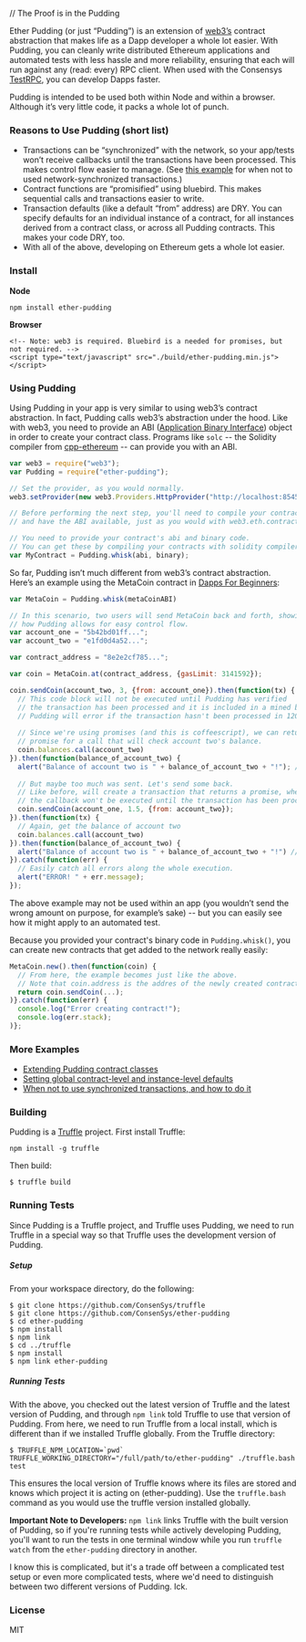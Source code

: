 // The Proof is in the Pudding

Ether Pudding (or just “Pudding”) is an extension of [web3’s](https://github.com/ethereum/web3.js/tree/master) contract abstraction that makes life as a Dapp developer a whole lot easier. With Pudding, you can cleanly write distributed Ethereum applications and automated tests with less hassle and more reliability, ensuring that each will run against any (read: every) RPC client. When used with the Consensys [TestRPC](https://github.com/ConsenSys/testrpc), you can develop Dapps faster.

Pudding is intended to be used both within Node and within a browser. Although it’s very little code, it packs a whole lot of punch.  

### Reasons to Use Pudding (short list)
* Transactions can be “synchronized” with the network, so your app/tests won’t receive callbacks until the transactions have been processed. This makes control flow easier to manage. (See [this example](https://github.com/ConsenSys/ether-pudding/wiki/When-not-to-use-synchronized-transactions,-and-how-to-do-it) for when not to used network-synchronized transactions.)
* Contract functions are “promisified” using bluebird. This makes sequential calls and transactions easier to write.
* Transaction defaults (like a default “from” address) are DRY. You can specify defaults for an individual instance of a contract, for all instances derived from a contract class, or across all Pudding contracts. This makes your code DRY, too.
* With all of the above, developing on Ethereum gets a whole lot easier.    

### Install

**Node**
```
npm install ether-pudding
```

**Browser**
```
<!-- Note: web3 is required. Bluebird is a needed for promises, but not required. -->
<script type="text/javascript" src="./build/ether-pudding.min.js"></script>
```

### Using Pudding

Using Pudding in your app is very similar to using web3’s contract abstraction. In fact, Pudding calls web3’s abstraction under the hood. Like with web3, you need to provide an ABI ([Application Binary Interface](https://github.com/ethereum/wiki/wiki/Ethereum-Contract-ABI)) object in order to create your contract class. Programs like `solc` -- the Solidity compiler from [cpp-ethereum](https://github.com/ethereum/cpp-ethereum) -- can provide you with an ABI.

```javascript
var web3 = require("web3");
var Pudding = require("ether-pudding");

// Set the provider, as you would normally. 
web3.setProvider(new web3.Providers.HttpProvider("http://localhost:8545"));

// Before performing the next step, you'll need to compile your contract
// and have the ABI available, just as you would with web3.eth.contract().

// You need to provide your contract's abi and binary code.
// You can get these by compiling your contracts with solidity compiler, solc.
var MyContract = Pudding.whisk(abi, binary);
```

So far, Pudding isn’t much different from web3’s contract abstraction. Here’s an example using the MetaCoin contract in [Dapps For Beginners](https://dappsforbeginners.wordpress.com/tutorials/your-first-dapp/):

```javascript
var MetaCoin = Pudding.whisk(metaCoinABI)

// In this scenario, two users will send MetaCoin back and forth, showing
// how Pudding allows for easy control flow. 
var account_one = "5b42bd01ff...";
var account_two = "e1fd0d4a52...";

var contract_address = "8e2e2cf785...";

var coin = MetaCoin.at(contract_address, {gasLimit: 3141592});

coin.sendCoin(account_two, 3, {from: account_one}).then(function(tx) {
  // This code block will not be executed until Pudding has verified 
  // the transaction has been processed and it is included in a mined block.
  // Pudding will error if the transaction hasn't been processed in 120 seconds.
  
  // Since we're using promises (and this is coffeescript), we can return a 
  // promise for a call that will check account two's balance.
  coin.balances.call(account_two)
}).then(function(balance_of_account_two) {
  alert("Balance of account two is " + balance_of_account_two + "!"); // => 3
  
  // But maybe too much was sent. Let's send some back.
  // Like before, will create a transaction that returns a promise, where
  // the callback won't be executed until the transaction has been processed.
  coin.sendCoin(account_one, 1.5, {from: account_two});
}).then(function(tx) {
  // Again, get the balance of account two
  coin.balances.call(account_two)
}).then(function(balance_of_account_two) {
  alert("Balance of account two is " + balance_of_account_two + "!") // => 1.5
}).catch(function(err) {
  // Easily catch all errors along the whole execution.
  alert("ERROR! " + err.message);
});
```

The above example may not be used within an app (you wouldn’t send the wrong amount on purpose, for example’s sake) -- but you can easily see how it might apply to an automated test.

Because you provided your contract's binary code in `Pudding.whisk()`, you can create new contracts that get added to the network really easily:

```javascript
MetaCoin.new().then(function(coin) {
  // From here, the example becomes just like the above.
  // Note that coin.address is the addres of the newly created contract.
  return coin.sendCoin(...);
)}.catch(function(err) {
  console.log("Error creating contract!");
  console.log(err.stack);
)};
```

### More Examples

* [Extending Pudding contract classes](https://github.com/ConsenSys/ether-pudding/wiki/Extending-Pudding-Classes)
* [Setting global contract-level and instance-level defaults](https://github.com/ConsenSys/ether-pudding/wiki/Setting-global,-contract-level-and-instance-level-defaults)
* [When not to use synchronized transactions, and how to do it](https://github.com/ConsenSys/ether-pudding/wiki/When-not-to-use-synchronized-transactions,-and-how-to-do-it)

### Building

Pudding is a [Truffle](https://github.com/ConsenSys/truffle) project. First install Truffle:

```
npm install -g truffle
```

Then build: 

```
$ truffle build
```

### Running Tests

Since Pudding is a Truffle project, and Truffle uses Pudding, we need to run Truffle in a special way so that Truffle uses the development version of Pudding.

##### Setup

From your workspace directory, do the following:

```
$ git clone https://github.com/ConsenSys/truffle
$ git clone https://github.com/ConsenSys/ether-pudding
$ cd ether-pudding
$ npm install
$ npm link
$ cd ../truffle
$ npm install
$ npm link ether-pudding 
```

##### Running Tests

With the above, you checked out the latest version of Truffle and the latest version of Pudding, and through `npm link` told Truffle to use that version of Pudding. From here, we need to run Truffle from a local install, which is different than if we installed Truffle globally. From the Truffle directory:

```
$ TRUFFLE_NPM_LOCATION=`pwd` TRUFFLE_WORKING_DIRECTORY="/full/path/to/ether-pudding" ./truffle.bash test 
```

This ensures the local version of Truffle knows where its files are stored and knows which project it is acting on (ether-pudding). Use the `truffle.bash` command as you would use the truffle version installed globally.

**Important Note to Developers:** `npm link` links Truffle with the built version of Pudding, so if you're running tests while actively developing Pudding, you'll want to run the tests in one terminal window while you run `truffle watch` from the `ether-pudding` directory in another.

I know this is complicated, but it's a trade off between a complicated test setup or even more complicated tests, where we'd need to distinguish between two different versions of Pudding. Ick.

### License

MIT

